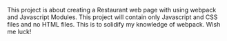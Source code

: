This project is about creating a Restaurant web page with using webpack and Javascript Modules.
This project will contain only Javascript and CSS files and no HTML files. This is to solidify my knowledge of webpack. Wish me luck!